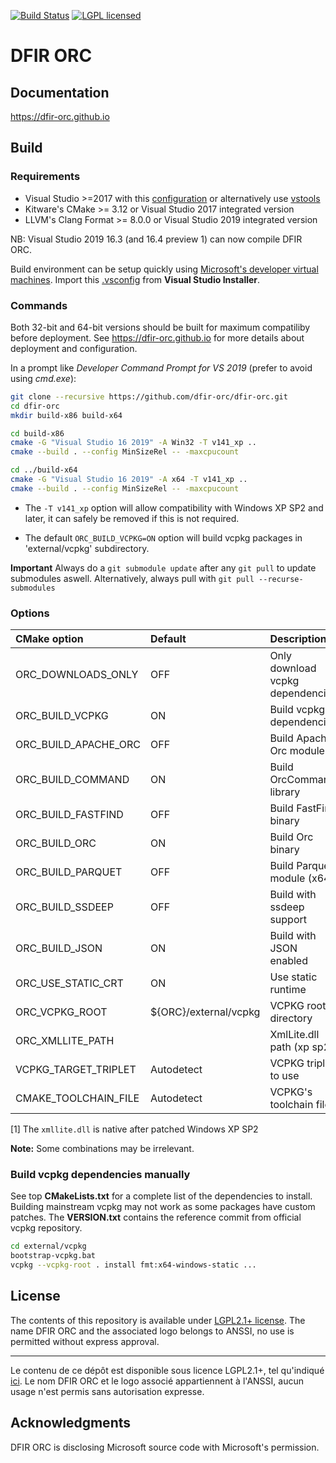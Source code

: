 [![Build Status](https://dev.azure.com/jeangautier/dfir-orc/_apis/build/status/DFIR-ORC.dfir-orc?branchName=master)](https://dev.azure.com/jeangautier/dfir-orc/_build/latest?definitionId=1&branchName=master) [![LGPL licensed][img-license]](./LICENSE.txt)


# DFIR ORC

## Documentation
https://dfir-orc.github.io


## Build

### Requirements
- Visual Studio >=2017 with this [configuration](.vsconfig) or alternatively use [vstools](docs/vstools/vstools.md)
- Kitware's CMake >= 3.12 or Visual Studio 2017 integrated version
- LLVM's Clang Format >= 8.0.0 or Visual Studio 2019 integrated version

NB: Visual Studio 2019 16.3 (and 16.4 preview 1) can now compile DFIR ORC.

Build environment can be setup quickly using [Microsoft's developer virtual machines](https://developer.microsoft.com/en-us/windows/downloads/virtual-machines). Import this [.vsconfig](.vsconfig) from **Visual Studio Installer**.


### Commands
Both 32-bit and 64-bit versions should be built for maximum compatiliby before deployment. See https://dfir-orc.github.io for more details about deployment and configuration.

In a prompt like *Developer Command Prompt for VS 2019* (prefer to avoid using *cmd.exe*):

```bash
git clone --recursive https://github.com/dfir-orc/dfir-orc.git
cd dfir-orc
mkdir build-x86 build-x64

cd build-x86
cmake -G "Visual Studio 16 2019" -A Win32 -T v141_xp ..
cmake --build . --config MinSizeRel -- -maxcpucount

cd ../build-x64
cmake -G "Visual Studio 16 2019" -A x64 -T v141_xp ..
cmake --build . --config MinSizeRel -- -maxcpucount
```

* The `-T v141_xp` option will allow compatibility with Windows XP SP2 and later, it can safely be removed if this is not required.

* The default `ORC_BUILD_VCPKG=ON` option will build vcpkg packages in 'external/vcpkg' subdirectory.

**Important** Always do a `git submodule update` after any `git pull` to update submodules aswell. Alternatively, always pull with `git pull --recurse-submodules`


### Options

| CMake option         | Default               | Description                      |
|:---------------------|:----------------------|:---------------------------------|
| ORC_DOWNLOADS_ONLY   | OFF                   | Only download vcpkg dependencies |
| ORC_BUILD_VCPKG      | ON                    | Build vcpkg dependencies         |
| ORC_BUILD_APACHE_ORC | OFF                   | Build Apache Orc module          |
| ORC_BUILD_COMMAND    | ON                    | Build OrcCommand library         |
| ORC_BUILD_FASTFIND   | OFF                   | Build FastFind binary            |
| ORC_BUILD_ORC        | ON                    | Build Orc binary                 |
| ORC_BUILD_PARQUET    | OFF                   | Build Parquet module (x64)       |
| ORC_BUILD_SSDEEP     | OFF                   | Build with ssdeep support        |
| ORC_BUILD_JSON       | ON                    | Build with JSON enabled          |
| ORC_USE_STATIC_CRT   | ON                    | Use static runtime               |
| ORC_VCPKG_ROOT       | ${ORC}/external/vcpkg | VCPKG root directory             |
| ORC_XMLLITE_PATH     |                       | XmlLite.dll path (xp sp2)        |
| VCPKG_TARGET_TRIPLET | Autodetect            | VCPKG triplet to use             |
| CMAKE_TOOLCHAIN_FILE | Autodetect            | VCPKG's toolchain file           |

[1] The `xmllite.dll` is native after patched Windows XP SP2

**Note:** Some combinations may be irrelevant.


### Build vcpkg dependencies manually
See top **CMakeLists.txt** for a complete list of the dependencies to install. Building mainstream vcpkg may not work as some packages have custom patches. The **VERSION.txt** contains the reference commit from official vcpkg repository.

```bash
cd external/vcpkg
bootstrap-vcpkg.bat
vcpkg --vcpkg-root . install fmt:x64-windows-static ...
```

## License

The contents of this repository is available under [LGPL2.1+ license](LICENSE.txt).
The name DFIR ORC and the associated logo belongs to ANSSI, no use is permitted without express approval.

---

Le contenu de ce dépôt est disponible sous licence LGPL2.1+, tel qu'indiqué [ici](LICENSE.txt).
Le nom DFIR ORC et le logo associé appartiennent à l'ANSSI, aucun usage n'est permis sans autorisation expresse.


## Acknowledgments
DFIR ORC is disclosing Microsoft source code with Microsoft's permission.

[img-build]: https://dev.azure.com/jeangautier/dfir-orc/_apis/build/status/jeangautier.dfir-orc?branchName=master
[img-license]: https://img.shields.io/github/license/DFIR-ORC/dfir-orc
